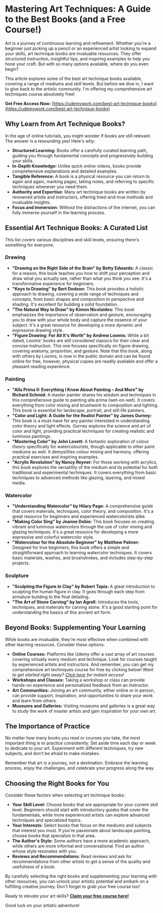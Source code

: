 # Mastering Art Techniques: A Guide to the Best Books (and a Free Course!)

Art is a journey of continuous learning and refinement. Whether you're a beginner just picking up a pencil or an experienced artist looking to expand your skills, art technique books are invaluable resources. They offer structured instruction, insightful tips, and inspiring examples to help you hone your craft. But with so many options available, where do you even begin?

This article explores some of the best art technique books available, covering a range of mediums and skill levels. But before we dive in, I want to give back to the artistic community. I'm offering my comprehensive art techniques course absolutely free!

**Get Free Access Now:** [https://udemywork.com/best-art-technique-books](https://udemywork.com/best-art-technique-books)

## Why Learn from Art Technique Books?

In the age of online tutorials, you might wonder if books are still relevant. The answer is a resounding yes! Here's why:

*   **Structured Learning:** Books offer a carefully curated learning path, guiding you through fundamental concepts and progressively building your skills.
*   **In-Depth Knowledge:** Unlike quick online videos, books provide comprehensive explanations and detailed examples.
*   **Tangible Reference:** A book is a physical resource you can return to again and again, marking pages, taking notes, and referring to specific techniques whenever you need them.
*   **Authority and Expertise:** Many art technique books are written by renowned artists and instructors, offering tried-and-true methods and invaluable insights.
*   **Focus and Immersion:** Without the distractions of the internet, you can fully immerse yourself in the learning process.

## Essential Art Technique Books: A Curated List

This list covers various disciplines and skill levels, ensuring there's something for everyone.

### Drawing

*   **"Drawing on the Right Side of the Brain" by Betty Edwards:** A classic for a reason, this book teaches you how to shift your perception and draw what you actually see, rather than what you think you see. It's a transformative experience for beginners.
*   **"Keys to Drawing" by Bert Dodson:** This book provides a holistic approach to drawing, covering a wide range of techniques and concepts, from basic shapes and composition to perspective and shading. It's excellent for building a solid foundation.
*   **"The Natural Way to Draw" by Kimon Nicolaïdes:** This book emphasizes the importance of observation and gesture, encouraging you to draw with your whole body and capture the essence of your subject. It's a great resource for developing a more dynamic and expressive drawing style.
*   **"Figure Drawing: For All It's Worth" by Andrew Loomis:** While a bit dated, Loomis' books are still considered classics for their clear and concise instruction. This one focuses specifically on figure drawing, covering anatomy, proportion, and gesture. Note that this book, along with others by Loomis, is now in the public domain and can be found online for free, however, physical copies are readily available and offer a pleasant reading experience.

### Painting

*   **"Alla Prima II: Everything I Know About Painting – And More" by Richard Schmid:** A master painter shares his wisdom and techniques in this comprehensive guide to painting alla prima (wet-on-wet). It covers everything from color mixing and brushwork to composition and lighting. This book is essential for landscape, portrait, and still life painters.
*   **"Color and Light: A Guide for the Realist Painter" by James Gurney:** This book is a must-have for any painter interested in understanding color theory and light effects. Gurney explores the science and art of color and light, providing practical techniques for creating realistic and luminous paintings.
*   **"Mastering Color" by John Lovett:** A fantastic exploration of colour theory specifically for watercolourists, though applicable to other paint mediums as well. It demystifies colour mixing and harmony, offering practical exercises and inspiring examples.
*   **"Acrylic Revolution" by Nancy Reyner:** For those working with acrylics, this book explores the versatility of the medium and its potential for both traditional and experimental techniques. It covers everything from basic techniques to advanced methods like glazing, layering, and mixed media.

### Watercolor

*   **"Understanding Watercolor" by Hilary Page:** A comprehensive guide that covers materials, techniques, color theory, and composition. It's a great resource for beginners and experienced watercolorists alike.
*   **"Making Color Sing" by Jeanne Dobie:** This book focuses on creating vibrant and luminous watercolors through the use of color mixing and glazing techniques. It's a great resource for developing a more expressive and colorful watercolor style.
*   **"Watercolour for the Absolute Beginner" by Matthew Palmer:** Designed for true beginners, this book offers a simple and straightforward approach to learning watercolor techniques. It covers basic materials, washes, and brushstrokes, and includes step-by-step projects.

### Sculpture

*   **"Sculpting the Figure in Clay" by Robert Tapia:** A great introduction to sculpting the human figure in clay. It goes through each step from armature building to the final detailing.
*   **"The Art of Stone Carving" by Ian Agrell:** Introduces the tools, techniques, and materials for carving stone. It's a good starting point for understanding the basics of this ancient art form.

## Beyond Books: Supplementing Your Learning

While books are invaluable, they're most effective when combined with other learning resources. Consider these options:

*   **Online Courses:** Platforms like Udemy offer a vast array of art courses covering virtually every medium and technique. Look for courses taught by experienced artists and instructors. And remember, you can get my comprehensive art techniques course for free by clicking below!
 *Want to get started right away? [Click here](https://udemywork.com/best-art-technique-books) for instant access!*
*   **Workshops and Classes:** Taking a workshop or class can provide hands-on experience and personalized feedback from an instructor.
*   **Art Communities:** Joining an art community, either online or in person, can provide support, inspiration, and opportunities to share your work and learn from others.
*   **Museums and Galleries:** Visiting museums and galleries is a great way to study the work of master artists and gain inspiration for your own art.

## The Importance of Practice

No matter how many books you read or courses you take, the most important thing is to practice consistently. Set aside time each day or week to dedicate to your art. Experiment with different techniques, try new subjects, and don't be afraid to make mistakes.

Remember that art is a journey, not a destination. Embrace the learning process, enjoy the challenges, and celebrate your progress along the way.

## Choosing the Right Books for You

Consider these factors when selecting art technique books:

*   **Your Skill Level:** Choose books that are appropriate for your current skill level. Beginners should start with introductory guides that cover the fundamentals, while more experienced artists can explore advanced techniques and specialized topics.
*   **Your Interests:** Select books that focus on the mediums and subjects that interest you most. If you're passionate about landscape painting, choose books that specialize in that area.
*   **The Author's Style:** Some authors have a more academic approach, while others are more informal and conversational. Find an author whose style resonates with you.
*   **Reviews and Recommendations:** Read reviews and ask for recommendations from other artists to get a sense of the quality and usefulness of a book.

By carefully selecting the right books and supplementing your learning with other resources, you can unlock your artistic potential and embark on a fulfilling creative journey. Don't forget to grab your free course too!

Ready to elevate your art skills? **[Claim your free course here!](https://udemywork.com/best-art-technique-books)**

Good luck on your artistic adventure!
